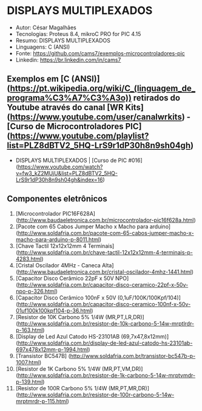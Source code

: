DISPLAYS MULTIPLEXADOS
========================
* Autor: César Magalhães
* Tecnologias: Proteus 8.4, mikroC PRO for PIC 4.15
* Resumo: DISPLAYS MULTIPLEXADOS
* Linguagens: C (ANSI)
* Fonte: <https://github.com/cams7/exemplos-microcontroladores-pic>
* Linkedin: <https://br.linkedin.com/in/cams7>

Exemplos em [C (ANSI)] (https://pt.wikipedia.org/wiki/C_(linguagem_de_programa%C3%A7%C3%A3o)) retirados do Youtube através do canal [WR Kits] (https://www.youtube.com/user/canalwrkits) - [Curso de Microcontroladores PIC] (https://www.youtube.com/playlist?list=PLZ8dBTV2_5HQ-LrS9r1dP30h8n9sh04gh)
-------------------
* DISPLAYS MULTIPLEXADOS | [Curso de PIC #016] (https://www.youtube.com/watch?v=fw3_kZ2MUjU&list=PLZ8dBTV2_5HQ-LrS9r1dP30h8n9sh04gh&index=16)

Componentes eletrônicos
-------------------
01. [Microcontrolador PIC16F628A] (http://www.baudaeletronica.com.br/microcontrolador-pic16f628a.html)
02. [Pacote com 65 Cabos Jumper Macho x Macho para arduino] (http://www.soldafria.com.br/pacote-com-65-cabos-jumper-macho-x-macho-para-arduino-p-8011.html)
03. [Chave Tactil 12x12x12mm 4 Terminais] (http://www.soldafria.com.br/chave-tactil-12x12x12mm-4-terminais-p-4283.html)
04. [Cristal Oscilador 4MHz - Caneca Alta] (http://www.baudaeletronica.com.br/cristal-oscilador-4mhz-1441.html)
05. [Capacitor Disco Cerâmico 22pF x 50V NPO] (http://www.soldafria.com.br/capacitor-disco-ceramico-22pf-x-50v-npo-p-326.html)
06. [Capacitor Disco Cerâmico 100nF x 50V (0,1uF/100K/100Kpf/104)] (http://www.soldafria.com.br/capacitor-disco-ceramico-100nf-x-50v-01uf100k100kpf104-p-36.html)
07.	[Resistor de 10K Carbono 5% 1/4W (MR,PT,LR,DR)] (http://www.soldafria.com.br/resistor-de-10k-carbono-5-14w-mrptlrdr-p-163.html)
08. [Display de Led Azul Catodo HS-23101AB (69,7x47,8x12mm)] (http://www.soldafria.com.br/display-de-led-azul-catodo-hs-23101ab-697x478x12mm-p-1994.html)
09. [Transistor BC547B] (http://www.soldafria.com.br/transistor-bc547b-p-1007.html)
10. [Resistor de 1K Carbono 5% 1/4W (MR,PT,VM,DR)] (http://www.soldafria.com.br/resistor-de-1k-carbono-5-14w-mrptvmdr-p-139.html)
11.	[Resistor de 100R Carbono 5% 1/4W (MR,PT,MR,DR)] (http://www.soldafria.com.br/resistor-de-100r-carbono-5-14w-mrptmrdr-p-115.html)